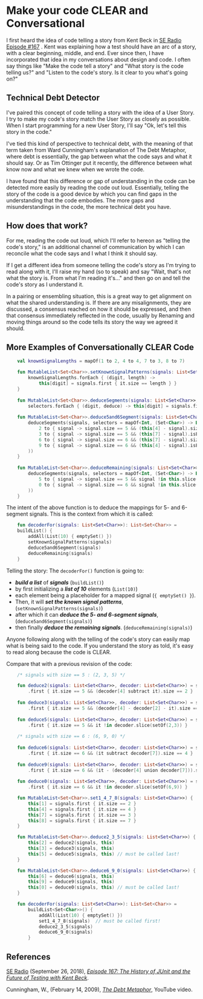 # Make your code CLEAR and Conversational

I first heard the idea of code telling a story from Kent Beck
in [SE Radio Episode #167](https://www.se-radio.net/2010/09/episode-167-the-history-of-junit-and-the-future-of-testing-with-kent-beck/)
. Kent was explaining how a test should have an arc of a story, with a clear beginning, middle, and end. Ever since
then, I have incorporated that idea in my conversations about design and code. I often say things like "Make the code
tell a story" and "What story is the code telling us?" and "Listen to the code's story. Is it clear to you what's going
on?"

## Technical Debt Detector

I've paired this concept of code telling a story with the idea of a User Story. I try to make my code's story match the
User Story as closely as possible. When I start programming for a new User Story, I'll say "Ok, let's tell this story in
the code."

I've tied this kind of perspective to technical debt, with the meaning of that term taken from Ward Cunningham's
explanation of The Debt Metaphor, where debt is essentially, the gap between what the code says and what it should say.
Or as Tim Ottinger put it recently, the difference between what know now and what we knew when we wrote the code.

I have found that this difference or gap of understanding in the code can be detected more easily by reading the code
out loud. Essentially, telling the story of the code is a good device by which you can find gaps in the understanding
that the code embodies. The more gaps and misunderstandings in the code, the more technical debt you have.

## How does that work?

For me, reading the code out loud, which I'll refer to hereon as "telling the code's story," is an additional channel of
communication by which I can reconcile what the code says and I what I think it should say.

If I get a different idea from someone telling the code's story as I'm trying to read along with it, I'll raise my
hand (so to speak) and say "Wait, that's not what the story is. From what I'm reading it's..." and then go on and tell
the code's story as I understand it.

In a pairing or ensembling situation, this is a great way to get alignment on what the shared understanding is. If there
are any misalignments, they are discussed, a consensus reached on how it should be expressed, and then that consensus
immediately reflected in the code, usually by Renaming and moving things around so the code tells its story the way we
agreed it should.

## More Examples of Conversationally CLEAR Code

```kotlin
    val knownSignalLengths = mapOf(1 to 2, 4 to 4, 7 to 3, 8 to 7)

    fun MutableList<Set<Char>>.setKnownSignalPatterns(signals: List<Set<Char>>) {
        knownSignalLengths.forEach { (digit, length) ->
            this[digit] = signals.first { it.size == length } }
    }
    
    fun MutableList<Set<Char>>.deduceSegments(signals: List<Set<Char>>, selectors: Map<Int, (Set<Char>) -> Boolean>) =
        selectors.forEach { (digit, deduce) -> this[digit] = signals.first { deduce(it) } }
    
    fun MutableList<Set<Char>>.deduce5and6Segment(signals: List<Set<Char>>) {
        deduceSegments(signals, selectors = mapOf<Int, (Set<Char>) -> Boolean>(
            2 to { signal -> signal.size == 5 && (this[4] - signal).size == 2 },
            3 to { signal -> signal.size == 5 && (this[7] - signal).isEmpty() },
            6 to { signal -> signal.size == 6 && (this[7] - signal).size == 1 },
            9 to { signal -> signal.size == 6 && (this[4] - signal).isEmpty() }
        ))
    }
    
    fun MutableList<Set<Char>>.deduceRemaining(signals: List<Set<Char>>) {
        deduceSegments(signals, selectors = mapOf<Int, (Set<Char>) -> Boolean>(
            5 to { signal -> signal.size == 5 && signal !in this.slice(listOf(2, 3)) },
            0 to { signal -> signal.size == 6 && signal !in this.slice(setOf(6, 9)) }
        ))
    }
```

The intent of the above function is to deduce the mappings for 5- and 6-segment signals. This is the context from which
it is called:

```kotlin
    fun decoderFor(signals: List<Set<Char>>): List<Set<Char>> =
    buildList() {
        addAll(List(10) { emptySet() })
        setKnownSignalPatterns(signals)
        deduce5and6Segment(signals)
        deduceRemaining(signals)
    }
```

Telling the story: The `decoderFor()` function is going to:

* **_build a list_** of **_signals_** (`buildList()`)
* by first initializing a **_list of 10_** elements (`List(10)`)
* each element being a placeholder for a mapped signal (`{ emptySet() }`).
* Then, it will **_set the known signal patterns_**, (`setKnownSignalPatterns(signals)`)
* after which it can **_deduce the 5- and 6-segment signals_**, (`deduce5and6Segment(signals)`)
* then finally **_deduce the remaining signals_**. (`deduceRemaining(signals)`)

Anyone following along with the telling of the code's story can easily map what is being said to the code. If you
understand the story as told, it's easy to read along because the code is CLEAR.

Compare that with a previous revision of the code:
```kotlin
    /* signals with size == 5 : (2, 3, 5) */

    fun deduce2(signals: List<Set<Char>>, decoder: List<Set<Char>>) = signals
        .first { it.size == 5 && (decoder[4] subtract it).size == 2 }
    
    fun deduce3(signals: List<Set<Char>>, decoder: List<Set<Char>>) = signals
        .first { it.size == 5 && (decoder[4] - decoder[2] - it).size == 1 }
    
    fun deduce5(signals: List<Set<Char>>, decoder: List<Set<Char>>) = signals
        .first { it.size == 5 && it !in decoder.slice(setOf(2,3)) }
    
    /* signals with size == 6 : (6, 9, 0) */
    
    fun deduce6(signals: List<Set<Char>>, decoder: List<Set<Char>>) = signals
        .first { it.size == 6 && (it subtract decoder[7]).size == 4 }
    
    fun deduce9(signals: List<Set<Char>>, decoder: List<Set<Char>>) = signals
        .first { it.size == 6 && (it - (decoder[4] union decoder[7])).size == 1 }
    
    fun deduce0(signals: List<Set<Char>>, decoder: List<Set<Char>>) = signals
        .first { it.size == 6 && it !in decoder.slice(setOf(6,9)) }

    fun MutableList<Set<Char>>.set1_4_7_8(signals: List<Set<Char>>) {
        this[1] = signals.first { it.size == 2 }
        this[4] = signals.first { it.size == 4 }
        this[7] = signals.first { it.size == 3 }
        this[8] = signals.first { it.size == 7 }
    }

    fun MutableList<Set<Char>>.deduce2_3_5(signals: List<Set<Char>>) {
        this[2] = deduce2(signals, this)
        this[3] = deduce3(signals, this)
        this[5] = deduce5(signals, this) // must be called last!
    }

    fun MutableList<Set<Char>>.deduce6_9_0(signals: List<Set<Char>>) {
        this[6] = deduce6(signals, this)
        this[9] = deduce9(signals, this)
        this[0] = deduce0(signals, this) // must be called last!
    }

    fun decoderFor(signals: List<Set<Char>>): List<Set<Char>> =
        buildList<Set<Char>>() {
            addAll(List(10) { emptySet() })
            set1_4_7_8(signals)  // must be called first!
            deduce2_3_5(signals)
            deduce6_9_0(signals)
        }
```
## References

[SE Radio](https://www.se-radio.net/author/dalestrok/) (September 26, 2018), [_Episode 167: The History of JUnit and the
Future of Testing with Kent
Beck_](https://www.se-radio.net/2010/09/episode-167-the-history-of-junit-and-the-future-of-testing-with-kent-beck/).

Cunningham, W., (February 14, 2009), [_The Debt Metaphor_](https://www.youtube.com/watch?v=pqeJFYwnkjE), YouTube video.